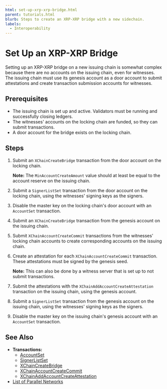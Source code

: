 ```yaml
---
html: set-up-xrp-xrp-bridge.html
parent: tutorials.html
blurb: Steps to create an XRP-XRP bridge with a new sidechain.
labels:
  - Interoperability
---
```

# Set Up an XRP-XRP Bridge

Setting up an XRP-XRP bridge on a new issuing chain is somewhat complex because there are no accounts on the issuing chain, even for witnesses. The issuing chain must use its genesis account as a door account to submit attestations and create transaction submission accounts for witnesses.


## Prerequisites

- The issuing chain is set up and active. Validators must be running and successfully closing ledgers.
- The witnesses' accounts on the locking chain are funded, so they can submit transactions.
- A door account for the bridge exists on the locking chain.


## Steps

1. Submit an `XChainCreateBridge` transaction from the door account on the locking chain.

    **Note:** The `MinAccountCreateAmount` value should at least be equal to the account reserve on the issuing chain.

2. Submit a `SignerListSet` transaction from the door account on the locking chain, using the witnesses' signing keys as the signers.

4. Disable the master key on the locking chain's door account with an `AccountSet` transaction.

5. Submit an `XChainCreateBridge` transaction from the genesis account on the issuing chain.

6. Submit `XChainAccountCreateCommit` transactions from the witnesses' locking chain accounts to create corresponding accounts on the issuing chain.

7. Create an attestation for each `XChainAccountCreateCommit` transaction. These attestations must be signed by the genesis seed.

    **Note:** This can also be done by a witness server that is set up to not submit transactions.

8.  Submit the attestations with the `XChainAddAccountCreateAttestation` transaction on the issuing chain, using the genesis account.

9.  Submit a `SignerListSet` transaction from the genesis account on the issuing chain, using the witnesses' signing keys as the signers.

10. Disable the master key on the issuing chain's genesis account with an `AccountSet` transaction.


## See Also

- **Transactions:**
  - [AccountSet](https://xrpl.org/accountset.html)
  - [SignerListSet](https://xrpl.org/signerlistset.html)
  - [XChainCreateBridge](../transaction-types/xchaincreatebridge.md)
  - [XChainAccountCreateCommit](../transaction-types/xchainaccountcreatecommit.md)
  - [XChainAddAccountCreateAttestation](../transaction-types/xchainaddaccountcreateattestation.md)
- [List of Parallel Networks](../parallel-networks-list.md)